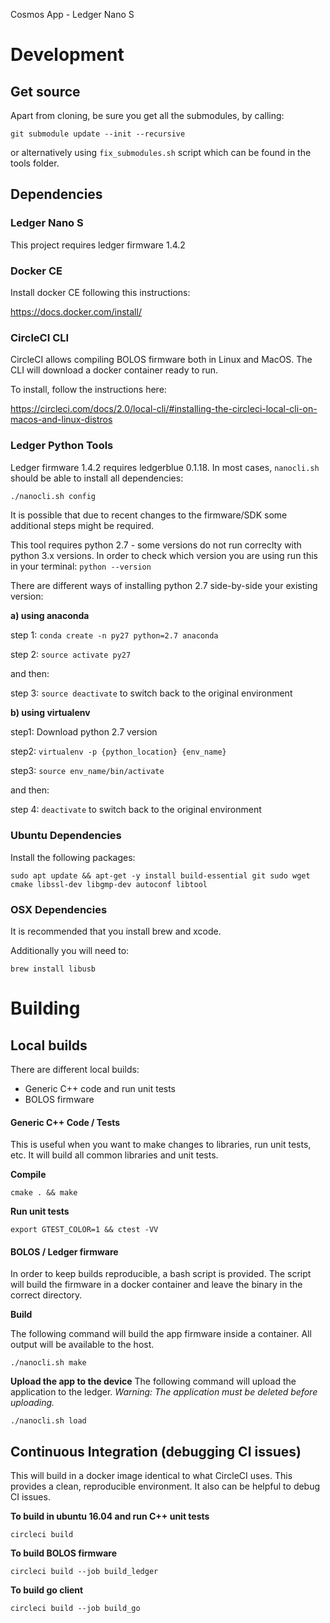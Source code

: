 Cosmos App - Ledger Nano S
# Development

## Get source
Apart from cloning, be sure you get all the submodules, by calling:
```
git submodule update --init --recursive
```
or alternatively using ```fix_submodules.sh``` script which can be found in the tools folder.

## Dependencies

### Ledger Nano S

This project requires ledger firmware 1.4.2

### Docker CE

Install docker CE following this instructions:

https://docs.docker.com/install/

### CircleCI CLI

CircleCI allows compiling BOLOS firmware both in Linux and MacOS. The CLI will download a docker container ready to run.

To install, follow the instructions here:

https://circleci.com/docs/2.0/local-cli/#installing-the-circleci-local-cli-on-macos-and-linux-distros

### Ledger Python Tools

Ledger firmware 1.4.2 requires ledgerblue 0.1.18. In most cases, `nanocli.sh` should be able to install all dependencies: 

```bash
./nanocli.sh config
```
It is possible that due to recent changes to the firmware/SDK some additional steps might be required.

This tool requires python 2.7 - some versions do not run correclty with python 3.x versions. In order to check which version you are using run this in your terminal:
```python --version```

There are different ways of installing python 2.7 side-by-side your existing version:

**a) using anaconda**

step 1: ```conda create -n py27 python=2.7 anaconda```

step 2: ```source activate py27```

and then:

step 3: ```source deactivate```
to switch back to the original environment

**b) using virtualenv**

step1: Download python 2.7 version

step2: ```virtualenv -p {python_location} {env_name}```

step3: ```source env_name/bin/activate```

and then:

step 4: ```deactivate```
to switch back to the original environment

### Ubuntu Dependencies
Install the following packages:
```
sudo apt update && apt-get -y install build-essential git sudo wget cmake libssl-dev libgmp-dev autoconf libtool
```

### OSX Dependencies
It is recommended that you install brew and xcode. 

Additionally you will need to:


```
brew install libusb
```

# Building

## Local builds

There are different local builds:

 - Generic C++ code and run unit tests
 - BOLOS firmware

#### Generic C++ Code / Tests

This is useful when you want to make changes to libraries, run unit tests, etc. It will build all common libraries and unit tests.

**Compile**
```
cmake . && make
```
**Run unit tests**
```
export GTEST_COLOR=1 && ctest -VV
```

#### BOLOS / Ledger firmware
In order to keep builds reproducible, a bash script is provided.
 The script will build the firmware in a docker container and leave the binary in the correct directory.

**Build**

The following command will build the app firmware inside a container. All output will be available to the host.
```
./nanocli.sh make
```

**Upload the app to the device**
The following command will upload the application to the ledger. _Warning: The application must be deleted before uploading._
```
./nanocli.sh load
```

## Continuous Integration (debugging CI issues)
This will build in a docker image identical to what CircleCI uses. This provides a clean, reproducible environment. It also can be helpful to debug CI issues.

**To build in ubuntu 16.04 and run C++ unit tests**
```
circleci build
```

**To build BOLOS firmware**
```
circleci build --job build_ledger
```

**To build go client**
```
circleci build --job build_go
```

